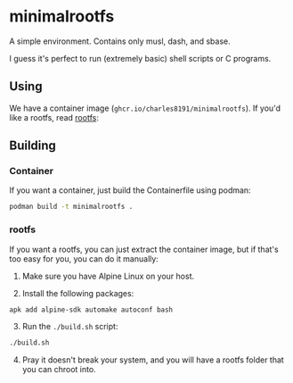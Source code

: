 # minimalrootfs

A simple environment. Contains only musl, dash, and sbase.

I guess it's perfect to run (extremely basic) shell scripts or C programs.

## Using

We have a container image (`ghcr.io/charles8191/minimalrootfs`). If you'd like a rootfs, read [rootfs](#rootfs):

## Building

### Container

If you want a container, just build the Containerfile using podman:

```sh
podman build -t minimalrootfs .
```

### rootfs

If you want a rootfs, you can just extract the container image, but if that's too easy for you, you can do it manually:

1. Make sure you have Alpine Linux on your host.

2. Install the following packages:

```sh
apk add alpine-sdk automake autoconf bash
```

3. Run the `./build.sh` script:

```sh
./build.sh
```

4. Pray it doesn't break your system, and you will have a rootfs folder that you can chroot into.
